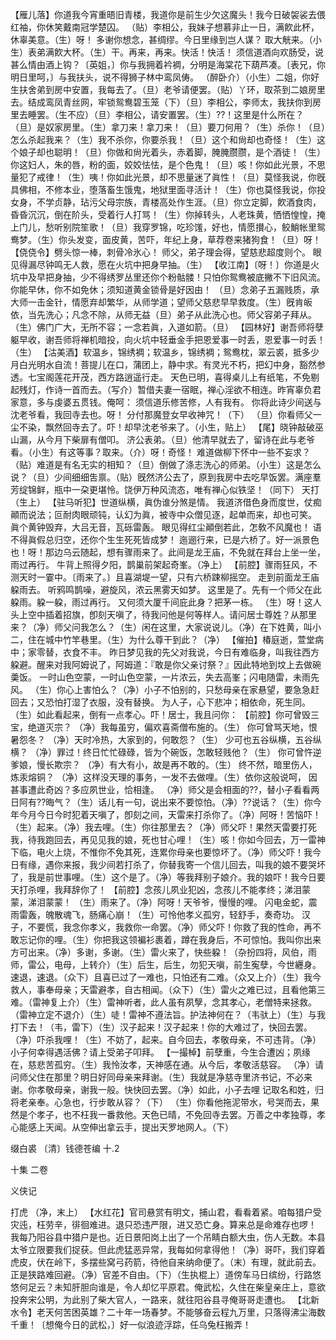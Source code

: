 <!-- { "loadSidebar": true } -->
【雁儿落】你道我今宵重晤旧青楼，我道你是前生少欠这魔头！我今日破袈裟去偎红袖，你休笑戴南冠学楚囚。
（贴）李相公，我妹子想慕非止一日，满飮此杯，休辜美意。（生）呀！
多谢你想念，甚绸缪。今日里缘到岂人谋？
取大觥来。（小生）表弟满飮大杯。（生）干。再来，再来。快活！快活！
须信道酒向欢肠受，说甚么情由酒上钩？〔英姐，〕你与我拥着衿裯，分明是海棠花下葫芦凑。〔表兄，你明日里呵，〕与我扶头，说不得狮子林中鸾凤俦。
（醉卧介）（小生）二姐，你好生扶舍弟到房中安置，我每去了。（旦）老爷请便罢。（贴）丫环，取茶到二娘房里去。结成鸾凤青丝网，牢锁鸳鸯碧玉笼（下）（旦）李相公，李师太，我扶你到房里去睡罢。（生不应）（旦）李相公，请安置罢。（生）??！这里是什么所在？（旦）是奴家房里。（生）拿刀来！拿刀来！（旦）要刀何用？（生）杀你！（旦）怎么杀起我来？（生）我不杀你，你要杀我！（旦）这个和尙却也奇怪！（生）这个娘子却也聪明！（旦）你做和尙光着头，赤着脚，腌腌臜臜，是个酒徒！（生）你这妇人，朱的唇，粉的面，姣姣怯怯，是个色鬼！（旦）咳！你如此光景，不思量犯了戒律！（生）咦！你如此光景，却不思量迷了眞性！（旦）莫怪我说，你旣具佛相，不修本业，堕落畜生饿鬼，地狱里面寻活计！（生）你也莫怪我说，你投女身，不学贞静，玷污父母宗族，青楼高处作生涯。（旦）你立定脚，飮酒食肉，昏昏沉沉，倒在阶头，受着行人打骂！（生）你掉转头，人老珠黄，恓恓惶惶，掩上门儿，愁听别院笙歌！（旦）我穿罗锦，吃珍馐，好也，情愿攅心，鲛鮹帐里鸳鸯梦。（生）你头发变，面皮黄，苦吓，年纪上身，草荐卷来猪狗食！（旦）呀！
【侥侥令】劈头惊一棒，刺骨冷氷心！
师父，弟子理会得，望慈悲超度则个。
眼见得漏尽钟鸣无人救，愿在火坑中把身早抽。（生）
【收江南】〔呀！〕你道是火坑中及早把身抽，少不得绣罗丛里还你个粉骷髅！只怕你鸳鸯被底撇不下旧风流。你能早休，你不如免休；须知道黄金锁骨是好因由！
（旦）念弟子五漏贱质，承大师一击金针，情愿弃却繁华，从师学道；望师父慈悲早早救度。（生）旣肯皈依，当先洗心；凡念不除，从师无益（旦）弟子从此洗心也。师父容弟子拜从。（生）佛门广大，无所不容；一念若眞，入道如箭。（旦）
【园林好】谢吾师将孽躯早收，谢吾师将禅机暗投，向火坑中轻垂金手把恩爱事一时丢，恩爱事一时丢！（生）
【沽美酒】软温乡，锦绣裯；软温乡，锦绣裯；鸳鸯枕，翠云裘，抵多少月白光明水自流！菩提儿在口，蒲团上，静中求。有灵光不朽，把幻中身，豁然参透。七宝阁莲花开茂，西方路逍遥行走。
天色已明，喜得桌儿上有纸笔，不免剔起残灯，作诗一首而去。（写介）暂借夫妻一宿眠，禅心淫欲不相连。昨宵辜负君家意，多与虔婆五贯钱。俺呵：
须信道乐修苦修，人有我有。
你将此诗少间送与沈老爷看，我回寺去也。呀！
分付那魔登女早收神咒！（下）
（旦）你看师父一尘不染，飘然回寺去了。吓！却早沈老爷来了。（小生，贴上）
【尾】晓钟敲破巫山漏，从今月下柴扉有僧叩。
济公表弟。（旦）他清早就去了，留诗在此与老爷看。（小生）有这等事？取来。（介）呀！奇怪！
难道做柳下怀中一些不妄求？
（贴）难道是有名无实的相知？（旦）倒做了涤志洗心的师弟。（小生）这是怎么说？（旦）少间细细吿禀。（贴）旣然济公去了，原到我房中去吃早饭罢。满座羣芳绽锦鲜，瓶中一朶更堪怜。饶伊万种风流态，唯有禅心似铁坚！（同下）
天打
（生上）
【驻马听犯】世道纵横，眞伪谁分煞是情。
我道济借色身而度世，仗痴顚而说法；叵耐肉眼顽钝，认幻为眞，被寺中众僧见逐，起单而来，却也可笑。
眞个黄钟毁弃，大吕无音，瓦砾雷轰。
眼见得红尘顚倒若此，怎敎不风魔也！
语不得眞假总归空，还你个生生死死皆成梦！
迤逦行来，已是六桥了。好一派景色也！呀！那边乌云随起，想有骤雨来了。此间是龙王庙，不免就在拜台上坐一坐，雨过再行。
牛背上照得夕阳，鹊巢前架起奇峯。（净上）
【前腔】骤雨狂风，不测天时一霎中。〔雨来了。〕且喜湖堤一望，只有六桥踈柳摇空。
走到前面龙王庙躱雨去。
听鸦鸣鹊噪，避旋风，浓云黑雾天如梦。
这里是了。先有一个师父在此躱雨。躱一躱，雨过再行。
又何须大厦千间庇此身？把茅一栋。
（生）呀！这人头上空中插着招旗，卽刻天嗔了，待我问他是何等样人。请问居士尊姓？从那里来？（净）师父问我怎么？（生）闲在这里，大家说说儿。（净）在下姓黄，叫小二，住在城中竹竿巷里。（生）为什么尊干到此？（净）
【催拍】椿庭逝，萱堂病中；家零替，衣食不丰。
昨日梦见我的先父对我说，今日有难临身，叫我往西方躱避。醒来对我阿姆说了，阿姆道：『敢是你父亲讨祭？』因此特地到坟上去做碗羮饭。
一时山色空蒙，一时山色空蒙，一片浓云，失去高峯；闪电随雷，未雨先风。
（生）你心上害怕么？（净）小子不怕别的，只愁母亲在家悬望，要急急赶回去；又恐怕打湿了衣服，没有替换。
为人子，心下悲冲；相依命，死生同。
（生）如此看起来，倒有一点孝心。吓！居士，我且问你：
【前腔】你可曾毁三宝，绝道灭宗？
（净）我每虽穷，偏欢喜斋僧布施的。（生）
你可曾骂天地，恨暑怨冬？
（净）天时冷热，大家到的，何敢怨？（生）
少可也五谷纵横，五谷纵横？
（净）罪过！终日忙忙碌碌，皆为个碗饭，怎敢轻贱他？（生）
你可曾忤逆爹娘，慢长欺宗？
（净）有大有小，故是再不敢的。（生）
终不然，暗里伤人，炼汞熔铜？
（净）这样没天理的事务，一发不去做哩。（生）依你这般说呵，
因甚事遭此奇凶？多应夙世业，恰相逢。
（净）师父是会相面的??，替小子看看两日阿有??晦气？（生）话儿有一句，说出来不要惊怕。（净）??说话？（生）你今年今月今日今时犯着天嗔了，卽刻之间，天雷来打杀你了。（净）阿呀！苦恼吓！（生）起来。（净）我去哩。（生）你往那里去？（净）师父吓！果然天雷要打死我，待我跑回去，再见见我的娘，死也甘心哩！（生）咳！你如今回去，万一雷神下临，电火上烧，不惟你不免其死，连累你母亲也要惊坏了。（净）师父吓！我今日有缘，遇你来报，我少间若打杀了，你替我寄一个信儿回去，叫我的娘不要哭坏了，我是前世事哩。（生）这个是了。（净）等我拜别子娘介。我的娘吓！我今日要天打杀哩，我拜辞你了！
【前腔】念孩儿夙业犯凶，念孩儿不能孝终；涕泪蒙蒙，涕泪蒙蒙！
（生）雨来了。（净）阿呀！天爷爷，慢慢的哩。
闪电金蛇，震雨雷轰，魄散魂飞，肠痛心崩！（生）可怜他孝义孤穷，轻舒手，奏奇功。
汉子，不要慌，我念你孝义，我救你一命罢。（净）师父吓！你救了我的性命，再不敢忘记你的哩。（生）你把我这领褊衫裹着，蹲在我身后，不可惊怕。我叫你出来方可出来。（净）多谢，多谢。（生）雷火来了，快些躱！（杂扮四将，风伯，雨师，雷公，电母，上转介）（生）后生，后生，勿犯天嗔，前生寃孽，今世纒身。速退，速退。（众下）且喜已过了一难也，只怕还有二难。（众又上介）（生）我今救人，事奉母亲；天雷避孝，自古相闻。（众下）（生）雷火之难已过，且看他第三难。（雷神复上介）（生）雷神听者，此人虽有夙孼，念其孝心，老僧特来拯救。（雷神立定不退介）（生）唗！雷神不遵法旨。护法神何在？（韦驮上）（生）与我打下去！（韦，雷下）（生）汉子起来！汉子起来！你的大难过了，快回去罢。（净）吓杀我哩！（生）不妨了，起来。自今回去，孝敬母亲，不可违背。（净）小子何幸得遇活佛？请上受弟子叩拜。
【一撮棹】前孽重，今生合遭凶；夙缘在，慈悲苦孤穷。（生）我怜汝孝，天神感在通。从今后，孝敬活慈容。
（净）请问师父住在那里？明日好同母亲来拜谢。（生）我就是净慈寺里济书记，不必来谢。你孝敬母亲，谢我一般。快快回去罢。（净）如此，小子去哩
记取名和姓，归将老亲奉。心急也，行步敢从容？（下）
（生）你看他拖泥带水，号哭而去，果然是个孝子，也不枉我一番救他。天色已晴，不免回寺去罢。万善之中孝独尊，孝心能感上天闻。从空伸出拿云手，提出天罗地网人。（下）
 

缀白裘 〔清〕钱德苍编 十.2
 
 
十集 
二卷
 
义侠记
 
打虎
（净，末上）
【水红花】官司悬赏有明文，捕山君，看看着紧。咱每猎户受灾迍，枉劳辛，徘徊难进。退只恐违严限，进又恐亡身。算来总是命难存也啰！
我每乃阳谷县中猎户是也。近日景阳岗上出了一个吊睛白额大虫，伤人无数。本县太爷立限要我们捉获。但此虎猛恶异常，我每如何拿得他！（净）哥吓，我们穿着虎皮，伏在岭下，多摆些窝弓药箭，待他自来纳命便了。（末）有理，就此前去。正是狭路难回避。（净）官差不自由。（下）（生执棍上）道傍车马日缤纷，行路悠悠何足云？未知肝胆向谁是，令人却忆平原君。俺武松，久住在柴皇亲庄上，意欲投奔宋公明，为此别了柴大官人，一路来，就往阳谷县寻俺哥哥走遭也。
【北新水令】老天何苦困英雄？二十年一场春梦。不能够奋云程九万里，只落得沸尘海数千重！〔想俺今日的武松，〕好一似浪迹浮踪，任乌兔枉搬弄！
